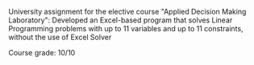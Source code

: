 University assignment for the elective course "Applied Decision Making Laboratory": Developed an Excel-based program that solves Linear Programming problems with up to 11 variables and up to 11 constraints, without the use of Excel Solver

Course grade: 10/10
